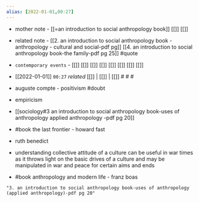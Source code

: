 ```yaml
---
alias: [2022-01-01,00:27]
---
```

- mother note - [[=an introduction to social anthropology book]] [[]] [[]]
- related note - [[2. an introduction to social anthropology book - anthropology - cultural and social-pdf pg]] [[4. an introduction to social anthropology book-the family-pdf pg 25]] #quote 
- `contemporary events` - [[]] [[]] [[]] [[]] [[]] [[]] [[]] [[]]

- [[2022-01-01]]  `00:27` _related_ [[]] | [[]] | [[]] # # #
- auguste compte - positivism #doubt
- empiricism
- [[sociology#3 an introduction to social anthropology book-uses of anthropology applied anthropology -pdf pg 20]]
- #book the last frontier - howard fast
- ruth benedict
- understanding collective attitude of a culture can be useful in war times as it throws light on the basic drives of a culture and may be manipulated in war and peace for certain aims and ends
- #book anthropology and modern life - franz boas

```query
"3. an introduction to social anthropology book-uses of anthropology (applied anthropology)-pdf pg 20"
```